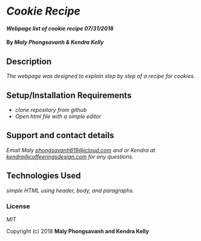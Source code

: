 # _Cookie Recipe_

#### _Webpage list of cookie recipe 07/31/2018_

#### By _Maly Phongsavanh & Kendra Kelly_

## Description

_The webpage was designed to explain step by step of a recipe for cookies._

## Setup/Installation Requirements

* _clone repository from github_
* _Open html file with a simple editor_


## Support and contact details

_Email Maly phongsavanh619@icloud.com and or Kendra at kendra@coffeeringsdesign.com for any questions._

## Technologies Used

_simple HTML using header, body, and paragraphs._

### License

*MIT*

Copyright (c) 2018 **Maly Phongsavanh and Kendra Kelly**
